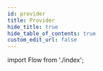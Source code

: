 ```yaml
---
id: provider
title: Provider
hide_title: true
hide_table_of_contents: true
custom_edit_url: false
---
```


import Flow from './index';

<div style={{ height: '50vh' }}>
  <Flow />
</div>
